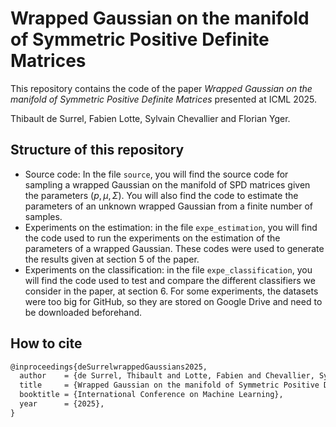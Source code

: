 # Wrapped Gaussian on the manifold of Symmetric Positive Definite Matrices
This repository contains the code of the paper _Wrapped Gaussian on the manifold of Symmetric Positive Definite Matrices_ presented at ICML 2025. 

Thibault de Surrel, Fabien Lotte, Sylvain Chevallier and Florian Yger.

## Structure of this repository
- Source code: In the file `source`, you will find the source code for sampling a wrapped Gaussian on the manifold of SPD matrices given the parameters $(p, \mu, \Sigma)$. You will also find the code to estimate the parameters of an unknown wrapped Gaussian from a finite number of samples. 
- Experiments on the estimation: in the file `expe_estimation`, you will find the code used to run the experiments on the estimation of the parameters of a wrapped Gaussian. These codes were used to generate the results given at section 5 of the paper. 
- Experiments on the classification: in the file `expe_classification`, you will find the code used to test and compare the different classifiers we consider in the paper, at section 6. For some experiments, the datasets were too big for GitHub, so they are stored on Google Drive and need to be downloaded beforehand. 

## How to cite 
```latex
@inproceedings{deSurrelwrappedGaussians2025,
  author    = {de Surrel, Thibault and Lotte, Fabien and Chevallier, Sylvain and Yger, Florian},
  title     = {Wrapped Gaussian on the manifold of Symmetric Positive Definite Matrices},
  booktitle = {International Conference on Machine Learning},
  year      = {2025},
}
```
